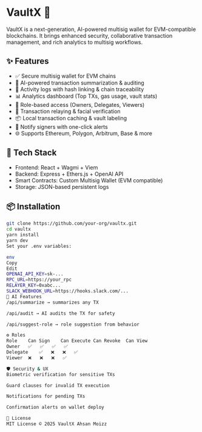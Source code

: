 # VaultX 🔐

VaultX is a next-generation, AI-powered multisig wallet for EVM-compatible blockchains. It brings enhanced security, collaborative transaction management, and rich analytics to multisig workflows.

## ✨ Features

- ✅ Secure multisig wallet for EVM chains
- 🧠 AI-powered transaction summarization & auditing
- 🧾 Activity logs with hash linking & chain traceability
- 📊 Analytics dashboard (Top TXs, gas usage, vault stats)
- 👥 Role-based access (Owners, Delegates, Viewers)
- 🔁 Transaction relaying & facial verification
- 📦 Local transaction caching & vault labeling
- 📣 Notify signers with one-click alerts
- 🌐 Supports Ethereum, Polygon, Arbitrum, Base & more

## 🔧 Tech Stack

- Frontend: React + Wagmi + Viem
- Backend: Express + Ethers.js + OpenAI API
- Smart Contracts: Custom Multisig Wallet (EVM compatible)
- Storage: JSON-based persistent logs

## 📦 Installation

```bash
git clone https://github.com/your-org/vaultx.git
cd vaultx
yarn install
yarn dev
Set your .env variables:

env
Copy
Edit
OPENAI_API_KEY=sk-...
RPC_URL=https://your_rpc
RELAYER_KEY=0xabc...
SLACK_WEBHOOK_URL=https://hooks.slack.com/...
🧠 AI Features
/api/summarize → summarizes any TX

/api/audit → AI audits the TX for safety

/api/suggest-role → role suggestion from behavior

⚙️ Roles
Role	Can Sign	Can Execute	Can Revoke	Can View
Owner	✅	✅	✅	✅
Delegate	✅	❌	❌	✅
Viewer	❌	❌	❌	✅

🛡️ Security & UX
Biometric verification for sensitive TXs

Guard clauses for invalid TX execution

Notifications for pending TXs

Confirmation alerts on wallet deploy

📜 License
MIT License © 2025 VaultX Ahsan Moizz

